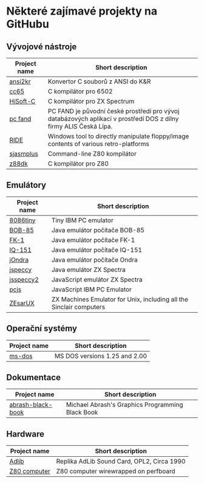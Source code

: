 # Některé zajímavé projekty na GitHubu

## Vývojové nástroje

| Project name  | Short description |
| ------------- | ----------------- |
| [ansi2kr](https://github.com/masakioba/ansi2kr) | Konvertor C souborů z ANSI do K&R |
| [cc65](https://github.com/cc65/cc65) | C kompilátor pro 6502 |
| [HiSoft-C](https://github.com/pavel-krivanek/HiSoft-C) | C kompilátor pro ZX Spectrum |
| [pc fand](https://github.com/alisoss/pcfand) | PC FAND je původní české prostředí pro vývoj databázových aplikací v prostředí DOS z dílny firmy ALIS Česká Lípa. |
| [RIDE](https://github.com/tomas-nestorovic/RIDE) | Windows tool to directly manipulate floppy/image contents of various retro-platforms |
| [sjasmplus](https://github.com/z00m128/sjasmplus) | Command-line Z80 kompilátor |
| [z88dk](https://github.com/z88dk/z88dk) | C kompilátor pro Z80 |

## Emulátory

| Project name  | Short description |
| ------------- | ----------------- |
| [8086tiny](https://github.com/adriancable/8086tiny) | Tiny IBM PC emulator |
| [BOB-85](https://github.com/omikron88/bob-85) | Java emulátor počítače BOB-85 |
| [FK-1](https://github.com/omikron88/fk1) | Java emulátor počítače FK-1 |
| [IQ-151](https://github.com/omikron88/iq-151) | Java emulátor počítače IQ-151 |
| [jOndra](https://github.com/omikron88/jondra) | Java emulátor počítače Ondra |
| [jspeccy](https://github.com/jsanchezv/JSpeccy) | Java emulátor ZX Spectra |
| [jsspeccy2](https://github.com/gasman/jsspeccy2) | JavaScript emulátor ZX Spectra |
| [pcjs](https://github.com/jeffpar/pcjs) | JavaScript IBM PC Emulator |
| [ZEsarUX](https://github.com/chernandezba/zesarux) | ZX Machines Emulator for Unix, including all the Sinclair computers |

## Operační systémy

| Project name  | Short description |
| ------------- | ----------------- |
| [ms-dos](https://github.com/Microsoft/MS-DOS) | MS DOS versions 1.25 and 2.00 |

## Dokumentace

| Project name  | Short description |
| ------------- | ----------------- |
| [abrash-black-book](https://github.com/jagregory/abrash-black-book) | Michael Abrash's Graphics Programming Black Book |

## Hardware

| Project name  | Short description |
| ------------- | ----------------- |
| [Adlib](https://github.com/schlae/adlib) | Replika AdLib Sound Card, OPL2, Circa 1990 |
| [Z80 computer](https://github.com/linker3000/Z80-Board) | Z80 computer wirewrapped on perfboard |
